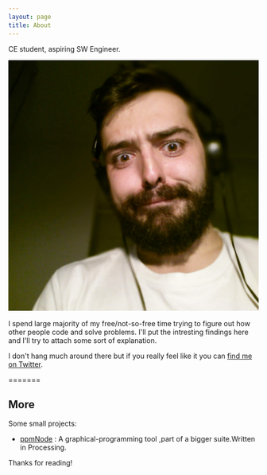 ```yaml
---
layout: page
title: About
---
```


<p class="message">


  CE student, aspiring SW Engineer.

</p>
<div id="infoBox">
<img id="pic" src="/img/myFace.jpg" >
</div>


I spend large majority of my free/not-so-free time trying to figure out how other people code and
solve problems.
I'll put the intresting findings here and I'll try to attach some sort of explanation.

I don't hang much around there but if you really feel like it you can [find me on Twitter](https://twitter.com/mdo).

=======

## More

Some small projects:

* [ppmNode](https://github.com/LoreBerli/ppmNode) : A graphical-programming tool ,part of a bigger suite.Written in Processing.



Thanks for reading!
